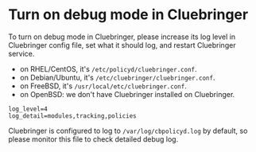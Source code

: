 # Turn on debug mode in Cluebringer

To turn on debug mode in Cluebringer, please increase its log level in
Cluebringer config file, set what it should log, and restart Cluebringer
service.

* on RHEL/CentOS, it's `/etc/policyd/cluebringer.conf`.
* on Debian/Ubuntu, it's `/etc/cluebringer/cluebringer.conf`.
* on FreeBSD, it's `/usr/local/etc/cluebringer.conf`.
* on OpenBSD: we don't have Cluebringer installed on Cluebringer.

```
log_level=4
log_detail=modules,tracking,policies
```

Cluebringer is configured to log to `/var/log/cbpolicyd.log` by default, so
please monitor this file to check detailed debug log.

